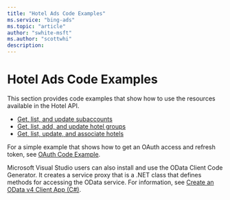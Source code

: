 ```yaml
---
title: "Hotel Ads Code Examples"
ms.service: "bing-ads"
ms.topic: "article"
author: "swhite-msft"
ms.author: "scottwhi"
description: 
---
```

# Hotel Ads Code Examples
This section provides code examples that show how to use the resources available in the Hotel API.

* [Get, list, and update subaccounts](../hotel-service/code-example-subaccount.md)
* [Get, list, add, and update hotel groups](../hotel-service/code-example-hotel-group.md)
* [Get, list, update, and associate hotels](../hotel-service/code-example-hotel.md)

For a simple example that shows how to get an OAuth access and refresh token, see [OAuth Code Example](../hotel-service/code-example-oauth.md).

Microsoft Visual Studio users can also install and use the OData Client Code Generator. It creates a service proxy that is a .NET class that defines methods for accessing the OData service. For information, see [Create an OData v4 Client App (C#)](https://docs.microsoft.com/aspnet/web-api/overview/odata-support-in-aspnet-web-api/odata-v4/create-an-odata-v4-client-app).
